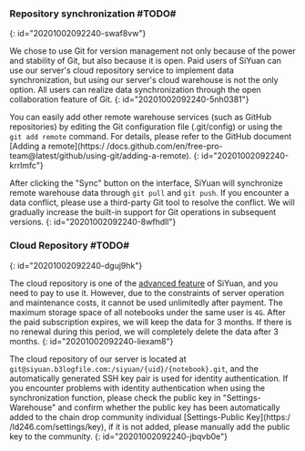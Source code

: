 ### Repository synchronization #TODO#
{: id="20201002092240-swaf8vw"}

We chose to use Git for version management not only because of the power and stability of Git, but also because it is open. Paid users of SiYuan can use our server's cloud repository service to implement data synchronization, but using our server's cloud warehouse is not the only option. All users can realize data synchronization through the open collaboration feature of Git.
{: id="20201002092240-5nh0381"}

You can easily add other remote warehouse services (such as GitHub repositories) by editing the Git configuration file (.git/config) or using the `git add remote` command. For details, please refer to the GitHub document [Adding a remote](https:/ /docs.github.com/en/free-pro-team@latest/github/using-git/adding-a-remote).
{: id="20201002092240-krrlmfc"}

After clicking the "Sync" button on the interface, SiYuan will synchronize remote warehouse data through `git pull` and `git push`. If you encounter a data conflict, please use a third-party Git tool to resolve the conflict. We will gradually increase the built-in support for Git operations in subsequent versions.
{: id="20201002092240-8wfhdll"}

### Cloud Repository #TODO#
{: id="20201002092240-dguj9hk"}

The cloud repository is one of the [advanced feature](https://github.com/siyuan-note/siyuan/projects/1) of SiYuan, and you need to pay to use it. However, due to the constraints of server operation and maintenance costs, it cannot be used unlimitedly after payment. The maximum storage space of all notebooks under the same user is `4G`. After the paid subscription expires, we will keep the data for 3 months. If there is no renewal during this period, we will completely delete the data after 3 months.
{: id="20201002092240-liexam8"}

The cloud repository of our server is located at `git@siyuan.b3logfile.com:/siyuan/{uid}/{notebook}.git`, and the automatically generated SSH key pair is used for identity authentication. If you encounter problems with identity authentication when using the synchronization function, please check the public key in "Settings-Warehouse" and confirm whether the public key has been automatically added to the chain drop community individual [Settings-Public Key](https:/ /ld246.com/settings/key), if it is not added, please manually add the public key to the community.
{: id="20201002092240-jbqvb0e"}
